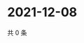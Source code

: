 # 2021-12-08

共 0 条

<!-- BEGIN WEIBO -->
<!-- 最后更新时间 Wed Dec 08 2021 00:14:00 GMT+0800 (China Standard Time) -->

<!-- END WEIBO -->
